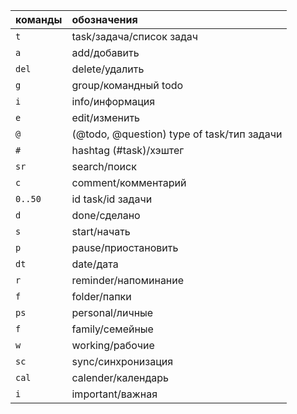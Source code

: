 |команды      | обозначения |
|-------------|:------------|
|`t`|task/задача/список задач|
|`a`|add/добавить |
|`del`|delete/удалить|
|`g`|group/командный todo|
|`i`|info/информация|
|`e`|edit/изменить|
|`@`|(@todo, @question) type of task/тип задачи|
|`#`|hashtag (#task)/хэштег|
|`sr`|search/поиск|
|`c`|comment/комментарий|
|`0..50`|id task/id задачи|
|`d`|done/сделано|
|`s`|start/начать|
|`p`|pause/приостановить|
|`dt`|date/дата|
|`r`|reminder/напоминание|
|`f`|folder/папки|
|`ps`|personal/личные|
|`f`|family/семейные|
|`w`|working/рабочие|
|`sc`|sync/синхронизация|
|`cal`|calender/календарь|
|`i`|important/важная|
